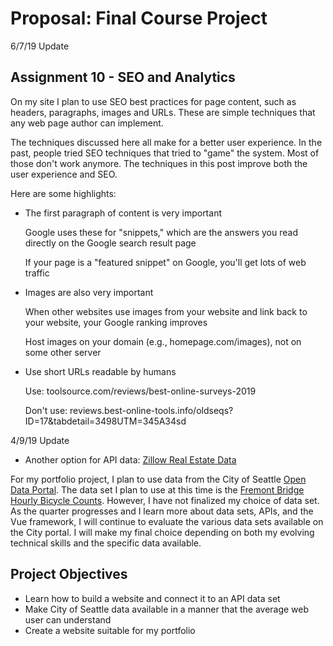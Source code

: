 # Proposal: Final Course Project

6/7/19 Update
## Assignment 10 - SEO and Analytics
On my site I plan to use SEO best practices for page content, such as headers, paragraphs, images and URLs. These are simple techniques that any web page author can implement.

The techniques discussed here all make for a better user experience. In the past, people tried SEO techniques that tried to "game" the system. Most of those don't work anymore. The techniques in this post improve both the user experience and SEO.

Here are some highlights:

* The first paragraph of content is very important

   Google uses these for "snippets," which are the answers you read directly on the Google search result page

   If your page is a "featured snippet" on Google, you'll get lots of web traffic

* Images are also very important

   When other websites use images from your website and link back to your website, your Google ranking improves

   Host images on your domain (e.g., homepage.com/images), not on some other server

* Use short URLs readable by humans

   Use: toolsource.com/reviews/best-online-surveys-2019
   
   Don't use: reviews.best-online-tools.info/oldseqs?ID=17&tabdetail=3498UTM=345A34sd

4/9/19 Update
* Another option for API data: [Zillow Real Estate Data](https://www.zillow.com/howto/api/APIOverview.htm)

For my portfolio project, I plan to use data from the City of Seattle [Open Data Portal](https://data.seattle.gov/). The data set I plan to use at this time is the [Fremont Bridge Hourly Bicycle Counts](https://data.seattle.gov/Transportation/Fremont-Bridge-Hourly-Bicycle-Counts-by-Month-Octo/65db-xm6k). However, I have not finalized my choice of data set. As the quarter progresses and I learn more about data sets, APIs, and the Vue framework, I will continue to evaluate the various data sets available on the City portal. I will make my final choice depending on both my evolving technical skills and the specific data available.


## Project Objectives

* Learn how to build a website and connect it to an API data set
* Make City of Seattle data available in a manner that the average web user can understand
* Create a website suitable for my portfolio

